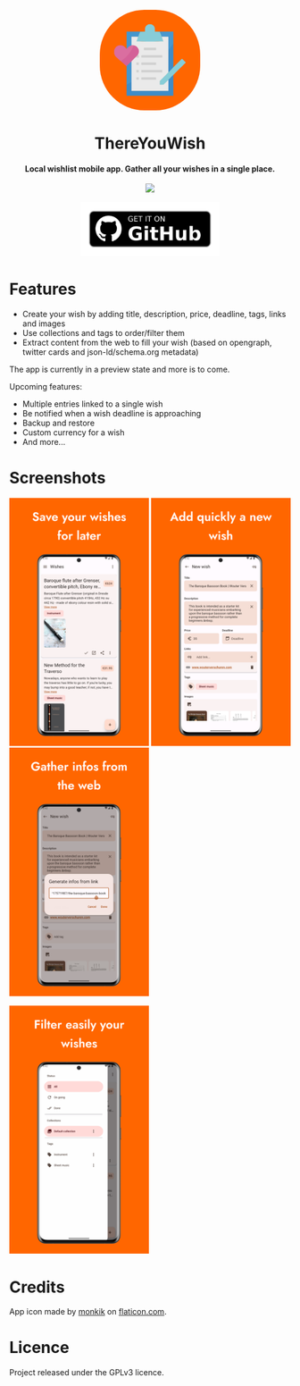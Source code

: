 <p align="center" >
    <img src="fastlane/metadata/android/en-US/images/icon.png" width=180 style="border-radius:80px">
</p>

<h1 align="center"><b>ThereYouWish</b></h1>

<h4 align="center">Local wishlist mobile app. Gather all your wishes in a single place.</h4>

<p align="center">
<a href="https://github.com/Shinokuni/ThereYouWish/actions"><img src="https://github.com/Shinokuni/ThereYouWish/actions/workflows/build.yml/badge.svg"></a>
</p>

<p align="center">
    <a href="https://github.com/Shinokuni/ThereYouWish/releases"><img src="images/get-it-on-github.png" width=250></a>
</p>

# Features

- Create your wish by adding title, description, price, deadline, tags, links and images
- Use collections and tags to order/filter them
- Extract content from the web to fill your wish (based on opengraph, twitter cards and json-ld/schema.org metadata)

The app is currently in a preview state and more is to come.

Upcoming features:

- Multiple entries linked to a single wish
- Be notified when a wish deadline is approaching
- Backup and restore
- Custom currency for a wish
- And more...

# Screenshots

<img src="fastlane/metadata/android/en-US/images/phoneScreenshots/1.png" width=250> <img src="fastlane/metadata/android/en-US/images/phoneScreenshots/2.png" width=250> <img src="fastlane/metadata/android/en-US/images/phoneScreenshots/3.png" width=250>

<img src="fastlane/metadata/android/en-US/images/phoneScreenshots/4.png" width=250>

# Credits

App icon made by [monkik](https://www.flaticon.com/free-icon/wish-list_776648) on [flaticon.com](https://www.flaticon.com).

# Licence

Project released under the GPLv3 licence.
